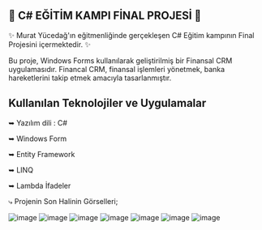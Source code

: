 🎯 C# EĞİTİM KAMPI FİNAL PROJESİ 🎯
--------------------------------------------


✨ Murat Yücedağ'ın eğitmenliğinde gerçekleşen C# Eğitim kampının Final Projesini içermektedir. ✨


Bu proje, Windows Forms kullanılarak geliştirilmiş bir Finansal CRM uygulamasıdır. Financal CRM, finansal işlemleri yönetmek, banka hareketlerini takip etmek amacıyla tasarlanmıştır. 



Kullanılan Teknolojiler ve Uygulamalar
----------------------------------------------------------------------

➥ Yazılım dili : C#

➥ Windows Form

➥ Entity Framework 

➥ LINQ

➥ Lambda İfadeler



⤷  Projenin Son Halinin Görselleri;

![image](https://github.com/user-attachments/assets/9b8f9b9e-bd78-4448-844c-349197915142)
![image](https://github.com/user-attachments/assets/1a174330-52c5-41e8-a469-8b4f9d6508a3)
![image](https://github.com/user-attachments/assets/67b99c94-798a-45b9-9e9d-3e68415a5aeb)
![image](https://github.com/user-attachments/assets/05ea4a3a-c0be-4f2c-a00c-352e9a9e4c13)
![image](https://github.com/user-attachments/assets/b403257a-14f2-42b1-a3a2-f5abcc6b6bfe)
![image](https://github.com/user-attachments/assets/36f97044-451c-4bbb-b85a-9fe2cfaba08f)
![image](https://github.com/user-attachments/assets/1e3fbed9-a71f-4dd1-9b83-4aa555dc22d5)





